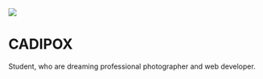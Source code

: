 <img src="https://user-images.githubusercontent.com/120466862/207318224-b3bb1205-1cc0-4467-9787-38b2c76feeed.jpg" >
<h1>CADIPOX</h1>
Student, who are dreaming professional photographer and web developer.
